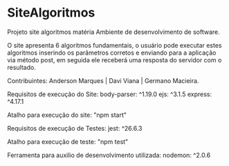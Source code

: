 # SiteAlgoritmos

Projeto site algoritmos matéria  Ambiente de desenvolvimento de software.

O site apresenta 6 algoritmos fundamentais, o usuário pode executar estes algoritmos 
inserindo os parâmetros corretos e enviando para a aplicação via método post, em seguida
ele receberá uma resposta do servidor com o resultado.

Contribuintes: Anderson Marques | Davi Viana | Germano Macieira.

Requisitos de execução do Site:
    body-parser: ^1.19.0
    ejs: ^3.1.5
    express: ^4.17.1

Atalho para execução do site: "npm start"

Requisitos de execução de Testes:
    jest: ^26.6.3

Atalho para execução de teste: "npm test"

Ferramenta para auxilio de desenvolvimento utilizada:
    nodemon: ^2.0.6